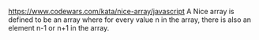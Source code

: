 https://www.codewars.com/kata/nice-array/javascript
A Nice array is defined to be an array where for every value n in the array, there is also an element n-1 or n+1 in the array.